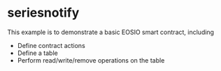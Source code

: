 # seriesnotify

This example is to demonstrate a basic EOSIO smart contract, including

- Define contract actions
- Define a table
- Perform read/write/remove operations on the table
